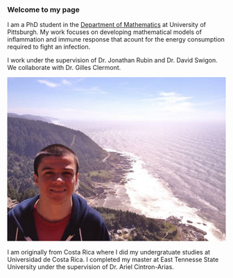 ### Welcome to my page

I am a PhD student in the [Department of Mathematics](https://www.mathematics.pitt.edu/) at University of Pittsburgh.
My work focuses on developing mathematical models of inflammation and immune response that acount for the energy consumption required to fight an infection.  

I work under the supervision of Dr. Jonathan Rubin and Dr. David Swigon. We collaborate with Dr. Gilles Clermont. 

![profile_pic.jpg](https://github.com/ivanrazu/Ivan-Ramirez-Zuniga/blob/master/images/profile_pic.JPG)

I am originally from Costa Rica where I did my undergratuate studies at Universidad de Costa Rica. 
I completed my master at East Tennesse State University under the supervision of Dr. Ariel Cintron-Arias.




